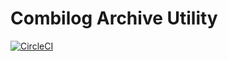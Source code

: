 # Combilog Archive Utility

[![CircleCI](https://circleci.com/gh/lewjc/CombiLog-Archiver.svg?style=svg&circle-token=268a495dbf8d3480ffc3bb540e4be1611378af49)](LINK)
